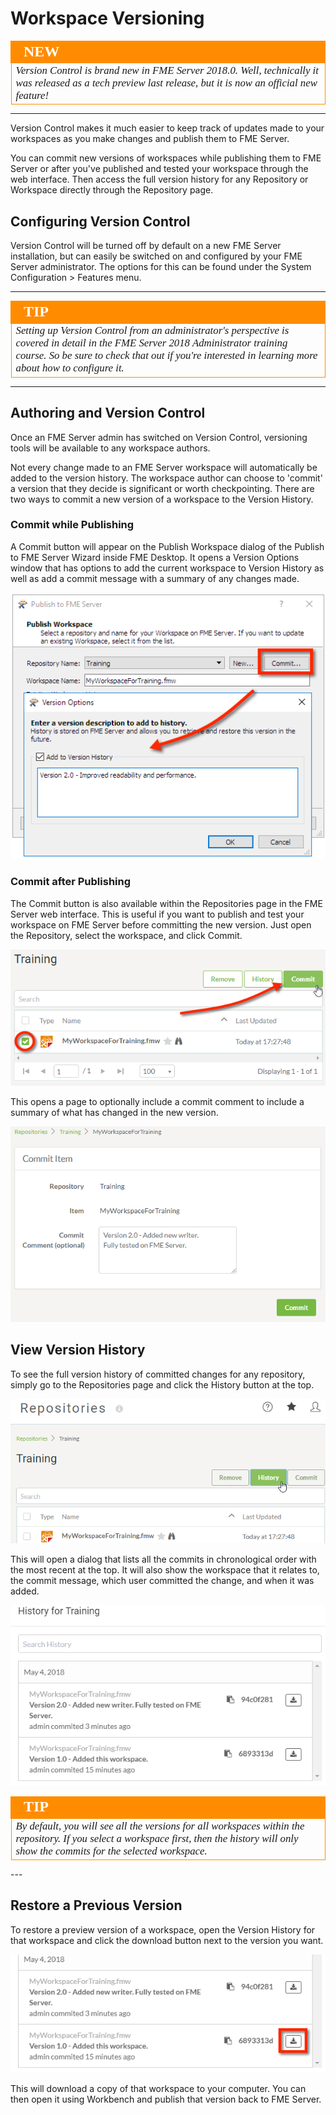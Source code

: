 # Workspace Versioning #

<!--New Section-->

<table style="border-spacing: 0px">
<tr>
<td style="vertical-align:middle;background-color:darkorange;border: 2px solid darkorange">
<i class="fa fa-bolt fa-lg fa-pull-left fa-fw" style="color:white;padding-right: 12px;vertical-align:text-top"></i>
<span style="color:white;font-size:x-large;font-weight: bold;font-family:serif">NEW</span>
</td>
</tr>

<tr>
<td style="border: 1px solid darkorange">
<span style="font-family:serif; font-style:italic; font-size:larger">
Version Control is brand new in FME Server 2018.0. Well, technically it was released as a tech preview last release, but it is now an official new feature!
</span>
</td>
</tr>
</table>

---
Version Control makes it much easier to keep track of updates made to your workspaces as you make changes and publish them to FME Server.

You can commit new versions of workspaces while publishing them to FME Server or after you've published and tested your workspace through the web interface. Then access the full version history for any Repository or Workspace directly through the Repository page.

## Configuring Version Control ##

Version Control will be turned off by default on a new FME Server installation, but can easily be switched on and configured by your FME Server administrator. The options for this can be found under the System Configuration > Features menu.

---

<!--Tip Section-->

<table style="border-spacing: 0px">
<tr>
<td style="vertical-align:middle;background-color:darkorange;border: 2px solid darkorange">
<i class="fa fa-info-circle fa-lg fa-pull-left fa-fw" style="color:white;padding-right: 12px;vertical-align:text-top"></i>
<span style="color:white;font-size:x-large;font-weight: bold;font-family:serif">TIP</span>
</td>
</tr>

<tr>
<td style="border: 1px solid darkorange">
<span style="font-family:serif; font-style:italic; font-size:larger">
Setting up Version Control from an administrator's perspective is covered in detail in the FME Server 2018 Administrator training course. So be sure to check that out if you're interested in learning more about how to configure it.
</span>
</td>
</tr>
</table>

---

## Authoring and Version Control ##

Once an FME Server admin has switched on Version Control, versioning tools will be available to any workspace authors.

Not every change made to an FME Server workspace will automatically be added to the version history. The workspace author can choose to 'commit' a version that they decide is significant or worth checkpointing. There are two ways to commit a new version of a workspace to the Version History.

### Commit while Publishing ###

A Commit button will appear on the Publish Workspace dialog of the Publish to FME Server Wizard inside FME Desktop. It opens a Version Options window that has options to add the current workspace to Version History as well as add a commit message with a summary of any changes made.

![](./Images/Img1.300.CommitPublishWizard.png)

### Commit after Publishing ###

The Commit button is also available within the Repositories page in the FME Server web interface. This is useful if you want to publish and test your workspace on FME Server before committing the new version. Just open the Repository, select the workspace, and click Commit.

![](./Images/Img1.301.CommitRepositories.png)

This opens a page to optionally include a commit comment to include a summary of what has changed in the new version.

![](./Images/Img1.302.CommitItem.png)

## View Version History ##

To see the full version history of committed changes for any repository, simply go to the Repositories page and click the History button at the top.

![](./Images/Img1.303.RepositoryHistory.png)

This will open a dialog that lists all the commits in chronological order with the most recent at the top. It will also show the workspace that it relates to, the commit message, which user committed the change, and when it was added.

![](./Images/Img1.304.HistoryDialog.png)


<!--Tip Section-->
<table style="border-spacing: 0px">

<tr>
<td style="vertical-align:middle;background-color:darkorange;border: 2px solid darkorange">
<i class="fa fa-info-circle fa-lg fa-pull-left fa-fw" style="color:white;padding-right: 12px;vertical-align:text-top"></i>
<span style="color:white;font-size:x-large;font-weight: bold;font-family:serif">TIP</span>
</td>
</tr>

<tr>
<td style="border: 1px solid darkorange">
<span style="font-family:serif; font-style:italic; font-size:larger">
By default, you will see all the versions for all workspaces within the repository. If you select a workspace first, then the history will only show the commits for the selected workspace.
</span>
</td>
</tr>
</table>
---

## Restore a Previous Version ##

To restore a preview version of a workspace, open the Version History for that workspace and click the download button next to the version you want.

![](./Images/Img1.305.DownloadVersion.png)

This will download a copy of that workspace to your computer. You can then open it using Workbench and publish that version back to FME Server.  
